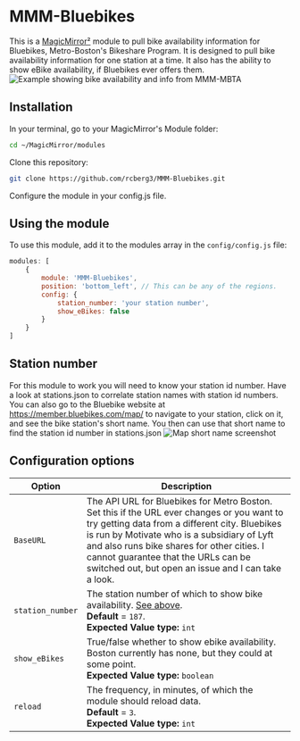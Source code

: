 # MMM-Bluebikes

This is a [MagicMirror²](https://github.com/MichMich/MagicMirror) module to pull bike availability information for Bluebikes, Metro-Boston's Bikeshare Program. It is designed to pull bike availability information for one station at a time. It also has the ability to show eBike availability, if Bluebikes ever offers them.
![Example showing bike availability and info from MMM-MBTA](./screenshots/example.png)

## Installation

In your terminal, go to your MagicMirror's Module folder:

```bash
cd ~/MagicMirror/modules
```
Clone this repository:
```bash
git clone https://github.com/rcberg3/MMM-Bluebikes.git
```
Configure the module in your config.js file.

## Using the module

To use this module, add it to the modules array in the `config/config.js` file:
```js
modules: [
    {
        module: 'MMM-Bluebikes',
        position: 'bottom_left', // This can be any of the regions.
        config: {
            station_number: 'your station number',
            show_eBikes: false
        }
    }
]
```

## Station number
For this module to work you will need to know your station id number. Have a look at stations.json to correlate station names with station id numbers. You can also go to the Bluebike website at https://member.bluebikes.com/map/ to navigate to your station, click on it, and see the bike station's short name. You then can use that short name to find the station id number in stations.json
![Map short name screenshot](./screenshots/map_short_name.png)

## Configuration options

Option|Description
------|-----------
`BaseURL`|The API URL for Bluebikes for Metro Boston. Set this if the URL ever changes or you want to try getting data from a different city. Bluebikes is run by Motivate who is a subsidiary of Lyft and also runs bike shares for other cities. I cannot guarantee that the URLs can be switched out, but open an issue and I can take a look.
`station_number`|The station number of which to show bike availability. [See above](https://github.com/rcberg3/MMM-Bluebikes#station-number).<br/>**Default** = `187`.<br/>**Expected Value type:** `int`
`show_eBikes`|True/false whether to show ebike availability. Boston currently has none, but they could at some point.<br/>**Expected Value type:** `boolean`
`reload`|The frequency, in minutes, of which the module should reload data.<br/>**Default** = `3`.<br/>**Expected Value type:** `int`
